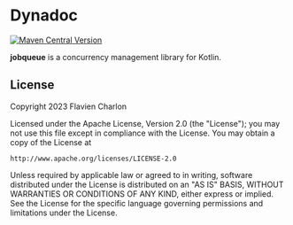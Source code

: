 # Dynadoc

<a href="https://central.sonatype.com/artifact/org.kasync/jobqueue">![Maven Central Version](https://img.shields.io/maven-central/v/org.kasync/jobqueue)</a>

**jobqueue** is a concurrency management library for Kotlin.

## License

Copyright 2023 Flavien Charlon

Licensed under the Apache License, Version 2.0 (the "License"); you may not use this file except in compliance with the License. You may obtain a copy of the License at

    http://www.apache.org/licenses/LICENSE-2.0

Unless required by applicable law or agreed to in writing, software distributed under the License is distributed on an "AS IS" BASIS, WITHOUT WARRANTIES OR CONDITIONS OF ANY KIND, either express or implied.
See the License for the specific language governing permissions and limitations under the License.
